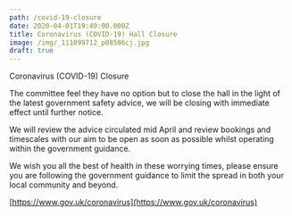 ```yaml
---
path: /covid-19-closure
date: 2020-04-01T19:49:00.000Z
title: Coronavirus (COVID-19) Hall Closure
image: /img/_111099712_p08506cj.jpg
draft: true
---
```

<!--StartFragment-->

Coronavirus (COVID-19) Closure

The committee feel they have no option but to close the hall in the light of the latest government safety advice, we will be closing with immediate effect until further notice.

We will review the advice circulated mid April and review bookings and timescales with our aim to be open as soon as possible whilst operating within the government guidance.

<!--EndFragment-->

We wish you all the best of health in these worrying times, please ensure you are following the government guidance to limit the spread in both your local community and beyond.

[https://www.gov.uk/coronavirus](https://www.gov.uk/coronavirus)